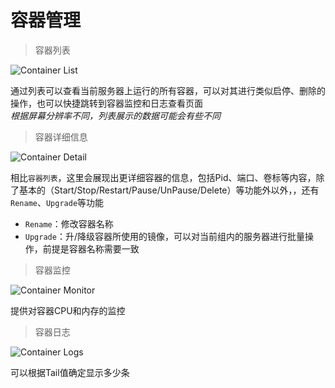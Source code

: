 # 容器管理

> 容器列表

![Container List](_media/single-container-list.png)

通过列表可以查看当前服务器上运行的所有容器，可以对其进行类似启停、删除的操作，也可以快捷跳转到容器监控和日志查看页面    
*根据屏幕分辨率不同，列表展示的数据可能会有些不同*

> 容器详细信息

![Container Detail](_media/single-container-detail.png)

相比`容器列表`，这里会展现出更详细容器的信息，包括Pid、端口、卷标等内容，除了基本的（Start/Stop/Restart/Pause/UnPause/Delete）等功能外以外，，还有`Rename`、`Upgrade`等功能

- `Rename`：修改容器名称
- `Upgrade`：升/降级容器所使用的镜像，可以对当前组内的服务器进行批量操作，前提是容器名称需要一致

> 容器监控

![Container Monitor](_media/container-monitor.png)

提供对容器CPU和内存的监控

> 容器日志

![Container Logs](_media/single-container-logs.png)

可以根据Tail值确定显示多少条
